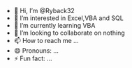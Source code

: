 - 👋 Hi, I’m @Ryback32
- 👀 I’m interested in Excel,VBA and SQL
- 🌱 I’m currently learning VBA
- 💞️ I’m looking to collaborate on nothing
- 📫 How to reach me ...
- 😄 Pronouns: ...
- ⚡ Fun fact: ...

<!---
Ryback32/Ryback32 is a ✨ special ✨ repository because its `README.md` (this file) appears on your GitHub profile.
You can click the Preview link to take a look at your changes.
--->
